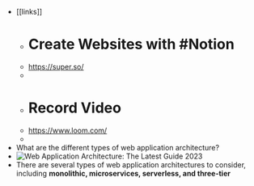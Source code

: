 - [[links]]
	- # Create Websites with #Notion
	- https://super.so/
	-
	- # Record Video
	- https://www.loom.com/
	-
- What are the different types of web application architecture?
- ![Web Application Architecture: The Latest Guide 2023](https://encrypted-tbn0.gstatic.com/images?q=tbn:ANd9GcSdWJZXCEmyVlaNEXUyYJM57025fp-9DGGbo2tRdpNJjA&s)
- There are several types of web application architectures to consider, including **monolithic, microservices, serverless, and three-tier**